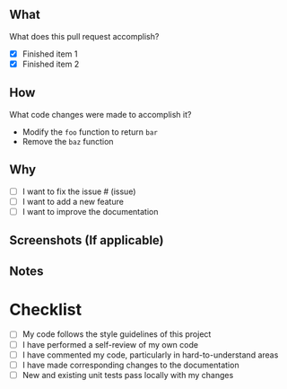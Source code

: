 ## What

What does this pull request accomplish?

- [x] Finished item 1
- [x] Finished item 2

## How

What code changes were made to accomplish it?

- Modify the `foo` function to return `bar`
- Remove the `baz` function

## Why

- [ ] I want to fix the issue # (issue)
- [ ] I want to add a new feature
- [ ] I want to improve the documentation

## Screenshots (If applicable)


## Notes


# Checklist

- [ ] My code follows the style guidelines of this project
- [ ] I have performed a self-review of my own code
- [ ] I have commented my code, particularly in hard-to-understand areas
- [ ] I have made corresponding changes to the documentation
- [ ] New and existing unit tests pass locally with my changes
